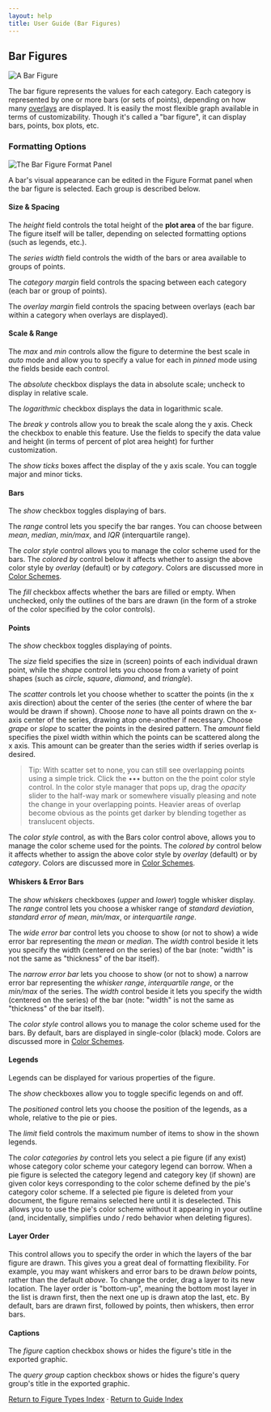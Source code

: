 ```yaml
---
layout: help
title: User Guide (Bar Figures)
---
```


## Bar Figures

![A Bar Figure](images/bar-example.png "A Bar Figure")

The bar figure represents the values for each category. Each category is represented by one or more bars (or sets of points), depending on how many [overlays]() are displayed. It is easily the most flexible graph available in terms of customizability. Though it's called a "bar figure", it can display bars, points, box plots, etc.

### Formatting Options

![The Bar Figure Format Panel](images/bar-format.png "The Bar Figure Format Panel")

A bar's visual appearance can be edited in the Figure Format panel when the bar figure is selected. Each group is described below.

#### Size &amp; Spacing

The *height* field controls the total height of the **plot area** of the bar figure. The figure itself will be taller, depending on selected formatting options (such as legends, etc.).

The *series width* field controls the width of the bars or area available to groups of points.

The *category margin* field controls the spacing between each category (each bar or group of points).

The *overlay margin* field controls the spacing between overlays (each bar within a category when overlays are displayed).

#### Scale &amp; Range

The *max* and *min* controls allow the figure to determine the best scale in *auto* mode and allow you to specify a value for each in *pinned* mode using the fields beside each control.

The *absolute* checkbox displays the data in absolute scale; uncheck to display in relative scale.

The *logarithmic* checkbox displays the data in logarithmic scale.

The *break y* controls allow you to break the scale along the y axis. Check the checkbox to enable this feature. Use the fields to specify the data value and height (in terms of percent of plot area height) for further customization.

The *show ticks* boxes affect the display of the y axis scale. You can toggle major and minor ticks.

#### Bars

The *show* checkbox toggles displaying of bars. 

The *range* control lets you specify the bar ranges. You can choose between *mean*, *median*, *min/max*, and *IQR* (interquartile range).

The *color style* control allows you to manage the color scheme used for the bars. The *colored by* control below it affects whether to assign the above color style by *overlay* (default) or by *category*. Colors are discussed more in [Color Schemes](guide-colorschemes).

The *fill* checkbox affects whether the bars are filled or empty. When unchecked, only the outlines of the bars are drawn (in the form of a stroke of the color specified by the color controls).

#### Points

The *show* checkbox toggles displaying of points. 

The *size* field specifies the size in (screen) points of each individual drawn point, while the *shape* control lets you choose from a variety of point shapes (such as *circle*, *square*, *diamond*, and *triangle*).

The *scatter* controls let you choose whether to scatter the points (in the x axis direction) about the center of the series (the center of where the bar would be drawn if shown). Choose *none* to have all points drawn on the x-axis center of the series, drawing atop one-another if necessary. Choose *grape* or *slope* to scatter the points in the desired pattern. The *amount* field specifies the pixel width within which the points can be scattered along the x axis. This amount can be greater than the series width if series overlap is desired.

> Tip: With scatter set to none, you can still see overlapping points using a simple trick. Click the ••• button on the the point color style control. In the color style manager that pops up, drag the *opacity* slider to the half-way mark or somewhere visually pleasing and note the change in your overlapping points. Heavier areas of overlap become obvious as the points get darker by blending together as translucent objects.

The *color style* control, as with the Bars color control above, allows you to manage the color scheme used for the points. The *colored by* control below it affects whether to assign the above color style by *overlay* (default) or by *category*. Colors are discussed more in [Color Schemes](guide-colorschemes).

#### Whiskers &amp; Error Bars

The *show whiskers* checkboxes (*upper* and *lower*) toggle whisker display. The *range* control lets you choose a whisker range of *standard deviation*, *standard error of mean*, *min/max*, or *interquartile range*.

The *wide error bar* control lets you choose to show (or not to show) a wide error bar representing the *mean* or *median*. The *width* control beside it lets you specify the width (centered on the series) of the bar (note: "width" is not the same as "thickness" of the bar itself).

The *narrow error bar* lets you choose to show (or not to show) a narrow error bar representing the *whisker range*, *interquartile range*, or the *min/max* of the series. The *width* control beside it lets you specify the width (centered on the series) of the bar (note: "width" is not the same as "thickness" of the bar itself).

The *color style* control allows you to manage the color scheme used for the bars. By default, bars are displayed in single-color (black) mode. Colors are discussed more in [Color Schemes](guide-colorschemes).

#### Legends

Legends can be displayed for various properties of the figure.

The *show* checkboxes allow you to toggle specific legends on and off.

The *positioned* control lets you choose the position of the legends, as a whole, relative to the pie or pies.

The *limit* field controls the maximum number of items to show in the shown legends.

The *color categories by* control lets you select a pie figure (if any exist) whose category color scheme your category legend can borrow. When a pie figure is selected the category legend and category key (if shown) are given color keys corresponding to the color scheme defined by the pie's category color scheme. If a selected pie figure is deleted from your document, the figure remains selected here until it is deselected. This allows you to use the pie's color scheme without it appearing in your outline (and, incidentally, simplifies undo / redo behavior when deleting figures).

#### Layer Order

This control allows you to specify the order in which the layers of the bar figure are drawn. This gives you a great deal of formatting flexibility. For example, you may want whiskers and error bars to be drawn *below* points, rather than the default *above*. To change the order, drag a layer to its new location. The layer order is "bottom-up", meaning the bottom most layer in the list is drawn first, then the next one up is drawn atop the last, etc. By default, bars are drawn first, followed by points, then whiskers, then error bars.

#### Captions

The *figure* caption checkbox shows or hides the figure's title in the exported graphic.

The *query group* caption checkbox shows or hides the figure's query group's title in the exported graphic.

[Return to Figure Types Index](guide-figuretypes) &middot; [Return to Guide Index](guide)
